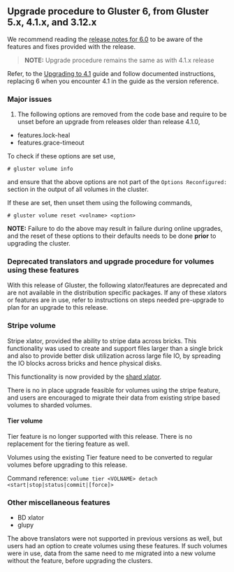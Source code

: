 ## Upgrade procedure to Gluster 6, from Gluster 5.x, 4.1.x, and 3.12.x

We recommend reading the [release notes for 6.0](../release-notes/6.0.md) to be
aware of the features and fixes provided with the release.

> **NOTE:** Upgrade procedure remains the same as with 4.1.x release

Refer, to the [Upgrading to 4.1](./upgrade_to_4.1.md) guide and follow
documented instructions, replacing 6 when you encounter 4.1 in the guide as the
version reference.

### Major issues

1. The following options are removed from the code base and require to be unset
before an upgrade from releases older than release 4.1.0,
- features.lock-heal
- features.grace-timeout

To check if these options are set use,
```
# gluster volume info
```
and ensure that the above options are not part of the `Options Reconfigured:`
section in the output of all volumes in the cluster.

If these are set, then unset them using the following commands,
```
# gluster volume reset <volname> <option>
```

**NOTE:** Failure to do the above may result in failure during online upgrades,
and the reset of these options to their defaults needs to be done **prior** to
upgrading the cluster.

### Deprecated translators and upgrade procedure for volumes using these features

With this release of Gluster, the following xlator/features are deprecated and
are not available in the distribution specific packages. If any of these xlators
or features are in use, refer to instructions on steps needed pre-upgrade to
plan for an upgrade to this release.

### Stripe volume

Stripe xlator, provided the ability to stripe data across bricks. This
functionality was used to create and support files larger than a single
brick and also to provide better disk utilization across large file IO,
by spreading the IO blocks across bricks and hence physical disks.

This functionality is now provided by the [shard xlator](https://access.redhat.com/documentation/en-us/red_hat_gluster_storage/3.4/html/administration_guide/sect-creating_replicated_volumes#sect-Managing_Sharding).

There is no in place upgrade feasible for volumes using the stripe
feature, and users are encouraged to migrate their data from existing
stripe based volumes to sharded volumes.

#### Tier volume

Tier feature is no longer supported with this release. There is no replacement
for the tiering feature as well.

Volumes using the existing Tier feature need to be converted to regular volumes
before upgrading to this release.

Command reference:
    `volume tier <VOLNAME> detach <start|stop|status|commit|[force]>`

### Other miscellaneous features

- BD xlator
- glupy

The above translators were not supported in previous versions as well, but users
had an option to create volumes using these features. If such volumes were in
use, data from the same need to me migrated into a new volume without the
feature, before upgrading the clusters.
